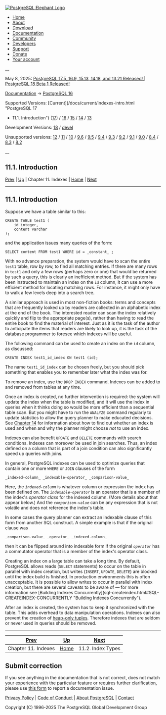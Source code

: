 [ ![PostgreSQL Elephant Logo](/media/img/about/press/elephant.png) ](/)

  * [Home](/ "Home")
  * [About](/about/ "About")
  * [Download](/download/ "Download")
  * [Documentation](/docs/ "Documentation")
  * [Community](/community/ "Community")
  * [Developers](/developer/ "Developers")
  * [Support](/support/ "Support")
  * [Donate](/about/donate/ "Donate")
  * [Your account](/account/ "Your account")

__

May 8, 2025: [ PostgreSQL 17.5, 16.9, 15.13, 14.18, and 13.21 Released! ](/about/news/postgresql-175-169-1513-1418-and-1321-released-3072/) | [ PostgreSQL 18 Beta 1 Released! ](/about/news/postgresql-18-beta-1-released-3070/)

[Documentation](/docs/ "Documentation") -> [PostgreSQL
16](/docs/16/index.html)

Supported Versions: [Current](/docs/current/indexes-intro.html "PostgreSQL 17
- 11.1. Introduction") ([17](/docs/17/indexes-intro.html "PostgreSQL 17 -
11.1. Introduction")) / [16](/docs/16/indexes-intro.html "PostgreSQL 16 -
11.1. Introduction") / [15](/docs/15/indexes-intro.html "PostgreSQL 15 -
11.1. Introduction") / [14](/docs/14/indexes-intro.html "PostgreSQL 14 -
11.1. Introduction") / [13](/docs/13/indexes-intro.html "PostgreSQL 13 -
11.1. Introduction")

Development Versions: [18](/docs/18/indexes-intro.html "PostgreSQL 18 -
11.1. Introduction") / [devel](/docs/devel/indexes-intro.html "PostgreSQL
devel - 11.1. Introduction")

Unsupported versions: [12](/docs/12/indexes-intro.html "PostgreSQL 12 -
11.1. Introduction") / [11](/docs/11/indexes-intro.html "PostgreSQL 11 -
11.1. Introduction") / [10](/docs/10/indexes-intro.html "PostgreSQL 10 -
11.1. Introduction") / [9.6](/docs/9.6/indexes-intro.html "PostgreSQL 9.6 -
11.1. Introduction") / [9.5](/docs/9.5/indexes-intro.html "PostgreSQL 9.5 -
11.1. Introduction") / [9.4](/docs/9.4/indexes-intro.html "PostgreSQL 9.4 -
11.1. Introduction") / [9.3](/docs/9.3/indexes-intro.html "PostgreSQL 9.3 -
11.1. Introduction") / [9.2](/docs/9.2/indexes-intro.html "PostgreSQL 9.2 -
11.1. Introduction") / [9.1](/docs/9.1/indexes-intro.html "PostgreSQL 9.1 -
11.1. Introduction") / [9.0](/docs/9.0/indexes-intro.html "PostgreSQL 9.0 -
11.1. Introduction") / [8.4](/docs/8.4/indexes-intro.html "PostgreSQL 8.4 -
11.1. Introduction") / [8.3](/docs/8.3/indexes-intro.html "PostgreSQL 8.3 -
11.1. Introduction") / [8.2](/docs/8.2/indexes-intro.html "PostgreSQL 8.2 -
11.1. Introduction")

__

11.1. Introduction  
---  
[Prev](indexes.html "Chapter 11. Indexes")  | [Up](indexes.html "Chapter 11. Indexes") | Chapter 11. Indexes | [Home](index.html "PostgreSQL 16.9 Documentation") |  [Next](indexes-types.html "11.2. Index Types")  
  
* * *

## 11.1. Introduction #

Suppose we have a table similar to this:

    
    
    CREATE TABLE test1 (
        id integer,
        content varchar
    );
    

and the application issues many queries of the form:

    
    
    SELECT content FROM test1 WHERE id = _constant_ ;
    

With no advance preparation, the system would have to scan the entire `test1`
table, row by row, to find all matching entries. If there are many rows in
`test1` and only a few rows (perhaps zero or one) that would be returned by
such a query, this is clearly an inefficient method. But if the system has
been instructed to maintain an index on the `id` column, it can use a more
efficient method for locating matching rows. For instance, it might only have
to walk a few levels deep into a search tree.

A similar approach is used in most non-fiction books: terms and concepts that
are frequently looked up by readers are collected in an alphabetic index at
the end of the book. The interested reader can scan the index relatively
quickly and flip to the appropriate page(s), rather than having to read the
entire book to find the material of interest. Just as it is the task of the
author to anticipate the items that readers are likely to look up, it is the
task of the database programmer to foresee which indexes will be useful.

The following command can be used to create an index on the `id` column, as
discussed:

    
    
    CREATE INDEX test1_id_index ON test1 (id);
    

The name `test1_id_index` can be chosen freely, but you should pick something
that enables you to remember later what the index was for.

To remove an index, use the `DROP INDEX` command. Indexes can be added to and
removed from tables at any time.

Once an index is created, no further intervention is required: the system will
update the index when the table is modified, and it will use the index in
queries when it thinks doing so would be more efficient than a sequential
table scan. But you might have to run the `ANALYZE` command regularly to
update statistics to allow the query planner to make educated decisions. See
[Chapter 14](performance-tips.html "Chapter 14. Performance Tips") for
information about how to find out whether an index is used and when and why
the planner might choose _not_ to use an index.

Indexes can also benefit `UPDATE` and `DELETE` commands with search
conditions. Indexes can moreover be used in join searches. Thus, an index
defined on a column that is part of a join condition can also significantly
speed up queries with joins.

In general, PostgreSQL indexes can be used to optimize queries that contain
one or more `WHERE` or `JOIN` clauses of the form

    
    
    _indexed-column_ _indexable-operator_ _comparison-value_
    

Here, the _`indexed-column`_ is whatever column or expression the index has
been defined on. The _`indexable-operator`_ is an operator that is a member of
the index's _operator class_ for the indexed column. (More details about that
appear below.) And the _`comparison-value`_ can be any expression that is not
volatile and does not reference the index's table.

In some cases the query planner can extract an indexable clause of this form
from another SQL construct. A simple example is that if the original clause
was

    
    
    _comparison-value_ _operator_ _indexed-column_
    

then it can be flipped around into indexable form if the original _`operator`_
has a commutator operator that is a member of the index's operator class.

Creating an index on a large table can take a long time. By default,
PostgreSQL allows reads (`SELECT` statements) to occur on the table in
parallel with index creation, but writes (`INSERT`, `UPDATE`, `DELETE`) are
blocked until the index build is finished. In production environments this is
often unacceptable. It is possible to allow writes to occur in parallel with
index creation, but there are several caveats to be aware of — for more
information see [Building Indexes Concurrently](sql-createindex.html#SQL-
CREATEINDEX-CONCURRENTLY "Building Indexes Concurrently").

After an index is created, the system has to keep it synchronized with the
table. This adds overhead to data manipulation operations. Indexes can also
prevent the creation of [heap-only tuples](storage-hot.html "73.7. Heap-Only
Tuples \(HOT\)"). Therefore indexes that are seldom or never used in queries
should be removed.

* * *

[Prev](indexes.html "Chapter 11. Indexes")  | [Up](indexes.html "Chapter 11. Indexes") |  [Next](indexes-types.html "11.2. Index Types")  
---|---|---  
Chapter 11. Indexes  | [Home](index.html "PostgreSQL 16.9 Documentation") |  11.2. Index Types  
  
## Submit correction

If you see anything in the documentation that is not correct, does not match
your experience with the particular feature or requires further clarification,
please use [this form](/account/comments/new/16/indexes-intro.html/) to report
a documentation issue.

[Privacy Policy](/about/privacypolicy) | [Code of Conduct](/about/policies/coc/) | [About PostgreSQL](/about/) | [Contact](/about/contact/)  

Copyright (C) 1996-2025 The PostgreSQL Global Development Group


